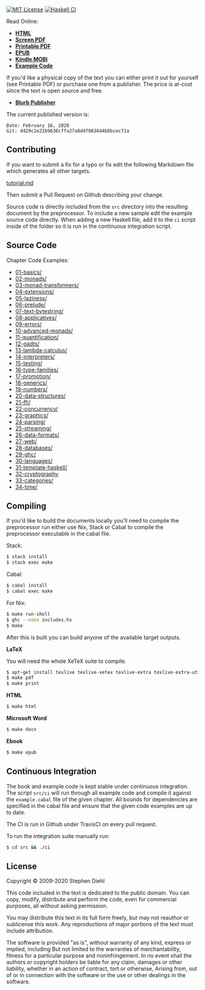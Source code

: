 [![MIT License](http://img.shields.io/badge/license-mit-blue.svg)](/LICENSE)
[![Haskell CI](https://github.com/gotchamana/wiwinwlh/actions/workflows/haskell.yml/badge.svg)](https://github.com/gotchamana/wiwinwlh/actions/workflows/haskell.yml)

Read Online:

* [**HTML**](http://dev.stephendiehl.com/hask/)
* [**Screen PDF**](http://dev.stephendiehl.com/hask/tutorial.pdf)
* [**Printable PDF**](http://dev.stephendiehl.com/hask/tutorial_print.pdf)
* [**EPUB**](http://dev.stephendiehl.com/hask/tutorial.epub)
* [**Kindle MOBI**](http://dev.stephendiehl.com/hask/tutorial.mobi)
* [**Example Code**](https://github.com/sdiehl/wiwinwlh/tree/master/src)

If you'd like a physical copy of the text you can either print it out for
yourself (see Printable PDF) or purchase one from a publisher. The price is
at-cost since the text is open source and free.

* [**Blurb Publisher**](https://www.blurb.co.uk/b/9958091-what-i-wish-i-knew-when-learning-haskell)

The current published version is:

```
Date: February 16, 2020
Git: d429c2e21b9636cffa27a8d4f063644b8bcecf1a
```

Contributing
------------

If you want to submit a fix for a typo or fix edit the following Markdown file
which generates all other targets.

[tutorial.md](./tutorial.md)

Then submit a Pull Request on Github describing your change.

Source code is directly included from the `src` directory into the resulting
document by the preprocessor. To include a new sample edit the example source
code directly. When adding a new Haskell file, add it to the `ci` script inside
of the folder so it is run in the continuous integration script.

Source Code
-----------

Chapter Code Examples:

* [01-basics/            ](https://github.com/sdiehl/wiwinwlh/tree/master/src/01-basics/)
* [02-monads/            ](https://github.com/sdiehl/wiwinwlh/tree/master/src/02-monads/)
* [03-monad-transformers/](https://github.com/sdiehl/wiwinwlh/tree/master/src/03-monad-transformers/)
* [04-extensions/        ](https://github.com/sdiehl/wiwinwlh/tree/master/src/04-extensions/)
* [05-laziness/          ](https://github.com/sdiehl/wiwinwlh/tree/master/src/05-laziness/)
* [06-prelude/           ](https://github.com/sdiehl/wiwinwlh/tree/master/src/06-prelude/)
* [07-text-bytestring/   ](https://github.com/sdiehl/wiwinwlh/tree/master/src/07-text-bytestring/)
* [08-applicatives/      ](https://github.com/sdiehl/wiwinwlh/tree/master/src/08-applicatives/)
* [09-errors/            ](https://github.com/sdiehl/wiwinwlh/tree/master/src/09-errors/)
* [10-advanced-monads/   ](https://github.com/sdiehl/wiwinwlh/tree/master/src/10-advanced-monads/)
* [11-quantification/    ](https://github.com/sdiehl/wiwinwlh/tree/master/src/11-quantification/)
* [12-gadts/             ](https://github.com/sdiehl/wiwinwlh/tree/master/src/12-gadts/)
* [13-lambda-calculus/   ](https://github.com/sdiehl/wiwinwlh/tree/master/src/13-lambda-calculus/)
* [14-interpreters/      ](https://github.com/sdiehl/wiwinwlh/tree/master/src/14-interpreters/)
* [15-testing/           ](https://github.com/sdiehl/wiwinwlh/tree/master/src/15-testing/)
* [16-type-families/     ](https://github.com/sdiehl/wiwinwlh/tree/master/src/16-type-families/)
* [17-promotion/         ](https://github.com/sdiehl/wiwinwlh/tree/master/src/17-promotion/)
* [18-generics/          ](https://github.com/sdiehl/wiwinwlh/tree/master/src/18-generics/)
* [19-numbers/           ](https://github.com/sdiehl/wiwinwlh/tree/master/src/19-numbers/)
* [20-data-structures/   ](https://github.com/sdiehl/wiwinwlh/tree/master/src/20-data-structures/)
* [21-ffi/               ](https://github.com/sdiehl/wiwinwlh/tree/master/src/21-ffi/)
* [22-concurrency/       ](https://github.com/sdiehl/wiwinwlh/tree/master/src/22-concurrency/)
* [23-graphics/          ](https://github.com/sdiehl/wiwinwlh/tree/master/src/23-graphics/)
* [24-parsing/           ](https://github.com/sdiehl/wiwinwlh/tree/master/src/24-parsing/)
* [25-streaming/         ](https://github.com/sdiehl/wiwinwlh/tree/master/src/25-streaming/)
* [26-data-formats/      ](https://github.com/sdiehl/wiwinwlh/tree/master/src/26-data-formats/)
* [27-web/               ](https://github.com/sdiehl/wiwinwlh/tree/master/src/27-web/)
* [28-databases/         ](https://github.com/sdiehl/wiwinwlh/tree/master/src/28-databases/)
* [29-ghc/               ](https://github.com/sdiehl/wiwinwlh/tree/master/src/29-ghc/)
* [30-languages/         ](https://github.com/sdiehl/wiwinwlh/tree/master/src/30-languages/)
* [31-template-haskell/  ](https://github.com/sdiehl/wiwinwlh/tree/master/src/31-template-haskell/)
* [32-cryptography       ](https://github.com/sdiehl/wiwinwlh/tree/master/src/32-cryptography/)
* [33-categories/        ](https://github.com/sdiehl/wiwinwlh/tree/master/src/33-categories/)
* [34-time/              ](https://github.com/sdiehl/wiwinwlh/tree/master/src/34-time/)

Compiling
---------

If you'd like to build the documents locally you'll need to compile the
preprocessor run either use Nix, Stack or Cabal to compile the preprocessor
executable in the cabal file.

Stack:

```bash
$ stack install
$ stack exec make
```

Cabal:

```bash
$ cabal install
$ cabal exec make
```

For Nix:

```bash
$ make run-shell
$ ghc --make includes.hs
$ make
```

After this is built you can build anyone of the available target outputs.

**LaTeX**

You will need the whole XeTeX suite to compile.

```bash
$ apt-get install texlive texlive-xetex texlive-extra texlive-extra-utils
$ make pdf
$ make print
```

**HTML**

```bash
$ make html
```

**Microsoft Word**

```bash
$ make docx
```

**Ebook**

```bash
$ make epub
```

Continuous Integration
----------------------

The book and example code is kept stable under continuous integration. The
script `src/ci` will run through all example code and compile it against the
`example.cabal` file of the given chapter. All bounds for dependencies are
specified in the cabal file and ensure that the given code examples are up to
date.

The CI is run in Github under TravisCI on every pull request.

To run the integration suite manually run:

```bash
$ cd src && ./ci
```

License
-------

Copyright © 2009-2020 Stephen Diehl

This code included in the text is dedicated to the public domain. You can copy,
modify, distribute and perform the code, even for commercial purposes, all
without asking permission.

You may distribute this text in its full form freely, but may not reauthor or
sublicense this work. Any reproductions of major portions of the text must
include attribution.

The software is provided "as is", without warranty of any kind, express or
implied, including But not limited to the warranties of merchantability, fitness
for a particular purpose and noninfringement. In no event shall the authors or
copyright holders be liable for any claim, damages or other liability, whether
in an action of contract, tort or otherwise, Arising from, out of or in
connection with the software or the use or other dealings in the software.
